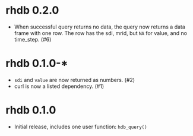 # rhdb 0.2.0

* When successful query returns no data, the query now returns a data frame with one row. The row has the sdi, mrid, but `NA` for value, and no time_step. (#6)

# rhdb 0.1.0-*

* `sdi` and `value` are now returned as numbers. (#2)
* curl is now a listed dependency. (#1)

# rhdb 0.1.0

* Initial release, includes one user function: `hdb_query()`
